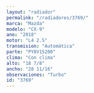 ```yaml
---
layout: "radiador"
permalink: "/radiadores/3769/"
marca: "Mazda"
modelo: "CX-9"
ano: "2018"
motor: "L4 2.5"
transmision: "Automática"
parte: "PY8V15200"
clima: "Con clima"
alto: "18 7/8"
ancho: "28 11/16"
observaciones: "Turbo"
id: "3769"
---
```


